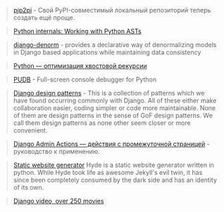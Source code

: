 > [pip2pi](https://github.com/wolever/pip2pi) - Свой PyPI-совместимый локальный репозиторий теперь создать ещё проще.

> [Python internals: Working with Python ASTs](http://eli.thegreenplace.net/2009/11/28/python-internals-working-with-python-asts/)

> [django-denorm](https://github.com/initcrash/django-denorm) - provides a declarative way of denormalizing models in Django based applications while maintaining data consistency

> [Python — оптимизация хвостовой рекурсии](http://habrahabr.ru/post/158385/)

> [PUDB](https://github.com/inducer/pudb) - Full-screen console debugger for Python

> [Django design patterns](http://agiliq.com/books/djangodesignpatterns/) - This is a collection of patterns which we have found occurring commonly with Django. All of these either make collaboration easier, coding simpler or code more maintainable. None of them are design patterns in the sense of GoF design patterns. We call them design patterns as none other seem closer or more convenient.

> [Django Admin Actions — действия с промежуточной страницей](http://habrahabr.ru/post/140409/) - руководство к применению.

> [Static website generator](http://hyde.github.com) Hyde is a static website generator written in python. While Hyde took life as awesome Jekyll's evil twin, it has since been completely consumed by the dark side and has an identity of its own.

> [Django video, over 250 movies](http://equallytrue.blogspot.com/2012/05/170-django-conference-videos.html)
